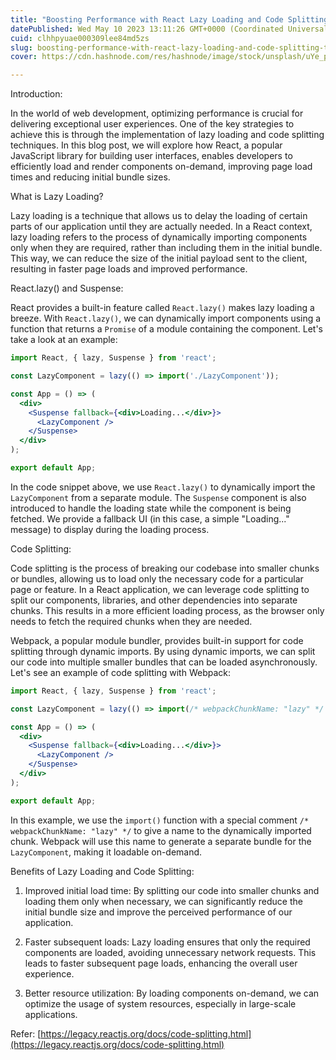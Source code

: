 ```yaml
---
title: "Boosting Performance with React Lazy Loading and Code Splitting Techniques"
datePublished: Wed May 10 2023 13:11:26 GMT+0000 (Coordinated Universal Time)
cuid: clhhpyuae000309lee84md5zs
slug: boosting-performance-with-react-lazy-loading-and-code-splitting-techniques
cover: https://cdn.hashnode.com/res/hashnode/image/stock/unsplash/uYe_p1zOqk4/upload/80fbbeeac175f6d247043978c2d992b2.jpeg

---
```


Introduction:

In the world of web development, optimizing performance is crucial for delivering exceptional user experiences. One of the key strategies to achieve this is through the implementation of lazy loading and code splitting techniques. In this blog post, we will explore how React, a popular JavaScript library for building user interfaces, enables developers to efficiently load and render components on-demand, improving page load times and reducing initial bundle sizes.

What is Lazy Loading?

Lazy loading is a technique that allows us to delay the loading of certain parts of our application until they are actually needed. In a React context, lazy loading refers to the process of dynamically importing components only when they are required, rather than including them in the initial bundle. This way, we can reduce the size of the initial payload sent to the client, resulting in faster page loads and improved performance.

React.lazy() and Suspense:

React provides a built-in feature called `React.lazy()` makes lazy loading a breeze. With `React.lazy()`, we can dynamically import components using a function that returns a `Promise` of a module containing the component. Let's take a look at an example:

```jsx
import React, { lazy, Suspense } from 'react';

const LazyComponent = lazy(() => import('./LazyComponent'));

const App = () => (
  <div>
    <Suspense fallback={<div>Loading...</div>}>
      <LazyComponent />
    </Suspense>
  </div>
);

export default App;
```

In the code snippet above, we use `React.lazy()` to dynamically import the `LazyComponent` from a separate module. The `Suspense` component is also introduced to handle the loading state while the component is being fetched. We provide a fallback UI (in this case, a simple "Loading..." message) to display during the loading process.

Code Splitting:

Code splitting is the process of breaking our codebase into smaller chunks or bundles, allowing us to load only the necessary code for a particular page or feature. In a React application, we can leverage code splitting to split our components, libraries, and other dependencies into separate chunks. This results in a more efficient loading process, as the browser only needs to fetch the required chunks when they are needed.

Webpack, a popular module bundler, provides built-in support for code splitting through dynamic imports. By using dynamic imports, we can split our code into multiple smaller bundles that can be loaded asynchronously. Let's see an example of code splitting with Webpack:

```jsx
import React, { lazy, Suspense } from 'react';

const LazyComponent = lazy(() => import(/* webpackChunkName: "lazy" */ './LazyComponent'));

const App = () => (
  <div>
    <Suspense fallback={<div>Loading...</div>}>
      <LazyComponent />
    </Suspense>
  </div>
);

export default App;
```

In this example, we use the `import()` function with a special comment `/* webpackChunkName: "lazy" */` to give a name to the dynamically imported chunk. Webpack will use this name to generate a separate bundle for the `LazyComponent`, making it loadable on-demand.

Benefits of Lazy Loading and Code Splitting:

1. Improved initial load time: By splitting our code into smaller chunks and loading them only when necessary, we can significantly reduce the initial bundle size and improve the perceived performance of our application.
    
2. Faster subsequent loads: Lazy loading ensures that only the required components are loaded, avoiding unnecessary network requests. This leads to faster subsequent page loads, enhancing the overall user experience.
    
3. Better resource utilization: By loading components on-demand, we can optimize the usage of system resources, especially in large-scale applications.
    

Refer: [https://legacy.reactjs.org/docs/code-splitting.html](https://legacy.reactjs.org/docs/code-splitting.html)